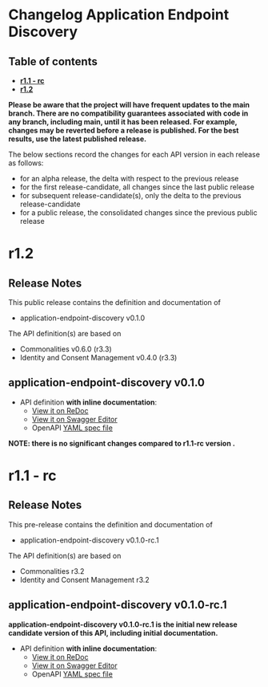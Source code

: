 # Changelog Application Endpoint Discovery

## Table of contents

- **[r1.1 - rc](#r11---rc)**
-  **[r1.2](#r12)**

**Please be aware that the project will have frequent updates to the main branch. There are no compatibility guarantees associated with code in any branch, including main, until it has been released. For example, changes may be reverted before a release is published. For the best results, use the latest published release.**

The below sections record the changes for each API version in each release as follows:

- for an alpha release, the delta with respect to the previous release
- for the first release-candidate, all changes since the last public release
- for subsequent release-candidate(s), only the delta to the previous release-candidate
- for a public release, the consolidated changes since the previous public release

<!--Repeat the below release section (header 1 and subsections) at the top of this file for each new (pre-)release-->

# r1.2

## Release Notes

This public release contains the definition and documentation of

- application-endpoint-discovery v0.1.0

The API definition(s) are based on

- Commonalities v0.6.0 (r3.3)
- Identity and Consent Management v0.4.0 (r3.3)

## application-endpoint-discovery v0.1.0

- API definition **with inline documentation**:
  - [View it on ReDoc](https://redocly.github.io/redoc/?url=https://raw.githubusercontent.com/camaraproject/ApplicationEndpointDiscovery/r1.1/code/API_definitions/application-endpoint-discovery.yaml&nocors)
  - [View it on Swagger Editor](https://camaraproject.github.io/swagger-ui/?url=https://raw.githubusercontent.com/camaraproject/ApplicationEndpointDiscovery/r1.1/code/API_definitions/application-endpoint-discovery.yaml)
  - OpenAPI [YAML spec file](https://github.com/camaraproject/ApplicationEndpointDiscovery/blob/r1.1/code/API_definitions/application-endpoint-discovery.yaml)

**NOTE: there is no significant changes compared to r1.1-rc version .**


# r1.1 - rc

## Release Notes

This pre-release contains the definition and documentation of

- application-endpoint-discovery v0.1.0-rc.1

The API definition(s) are based on

- Commonalities r3.2
- Identity and Consent Management r3.2

## application-endpoint-discovery v0.1.0-rc.1

**application-endpoint-discovery v0.1.0-rc.1 is the initial new release candidate version of this API, including initial documentation.**

- API definition **with inline documentation**:
  - [View it on ReDoc](https://redocly.github.io/redoc/?url=https://raw.githubusercontent.com/camaraproject/ApplicationEndpointDiscovery/r1.1/code/API_definitions/application-endpoint-discovery.yaml&nocors)
  - [View it on Swagger Editor](https://camaraproject.github.io/swagger-ui/?url=https://raw.githubusercontent.com/camaraproject/ApplicationEndpointDiscovery/r1.1/code/API_definitions/application-endpoint-discovery.yaml)
  - OpenAPI [YAML spec file](https://github.com/camaraproject/ApplicationEndpointDiscovery/blob/r1.1/code/API_definitions/application-endpoint-discovery.yaml)
